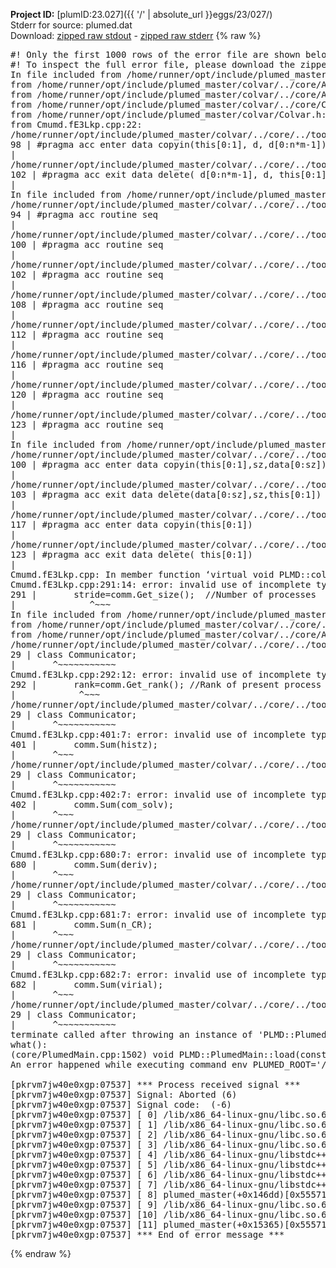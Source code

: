 **Project ID:** [plumID:23.027]({{ '/' | absolute_url }}eggs/23/027/)  
Stderr for source:  plumed.dat   
Download: [zipped raw stdout](plumed.dat.plumed_master.stdout.txt.zip) - [zipped raw stderr](plumed.dat.plumed_master.stderr.txt.zip) 
{% raw %}
<pre>
#! Only the first 1000 rows of the error file are shown below
#! To inspect the full error file, please download the zipped raw stderr file above
In file included from /home/runner/opt/include/plumed_master/colvar/../core/../tools/Tools.h:27,
from /home/runner/opt/include/plumed_master/colvar/../core/Action.h:28,
from /home/runner/opt/include/plumed_master/colvar/../core/ActionAtomistic.h:25,
from /home/runner/opt/include/plumed_master/colvar/../core/Colvar.h:25,
from /home/runner/opt/include/plumed_master/colvar/Colvar.h:24,
from Cmumd.fE3Lkp.cpp:22:
/home/runner/opt/include/plumed_master/colvar/../core/../tools/Tensor.h:98: warning: ignoring ‘#pragma acc enter’ [-Wunknown-pragmas]
98 | #pragma acc enter data copyin(this[0:1], d, d[0:n*m-1])
|
/home/runner/opt/include/plumed_master/colvar/../core/../tools/Tensor.h:102: warning: ignoring ‘#pragma acc exit’ [-Wunknown-pragmas]
102 | #pragma acc exit data delete( d[0:n*m-1], d, this[0:1])
|
In file included from /home/runner/opt/include/plumed_master/colvar/../core/ActionAtomistic.h:27:
/home/runner/opt/include/plumed_master/colvar/../core/../tools/Pbc.h:94: warning: ignoring ‘#pragma acc routine’ [-Wunknown-pragmas]
94 | #pragma acc routine seq
|
/home/runner/opt/include/plumed_master/colvar/../core/../tools/Pbc.h:100: warning: ignoring ‘#pragma acc routine’ [-Wunknown-pragmas]
100 | #pragma acc routine seq
|
/home/runner/opt/include/plumed_master/colvar/../core/../tools/Pbc.h:102: warning: ignoring ‘#pragma acc routine’ [-Wunknown-pragmas]
102 | #pragma acc routine seq
|
/home/runner/opt/include/plumed_master/colvar/../core/../tools/Pbc.h:108: warning: ignoring ‘#pragma acc routine’ [-Wunknown-pragmas]
108 | #pragma acc routine seq
|
/home/runner/opt/include/plumed_master/colvar/../core/../tools/Pbc.h:112: warning: ignoring ‘#pragma acc routine’ [-Wunknown-pragmas]
112 | #pragma acc routine seq
|
/home/runner/opt/include/plumed_master/colvar/../core/../tools/Pbc.h:116: warning: ignoring ‘#pragma acc routine’ [-Wunknown-pragmas]
116 | #pragma acc routine seq
|
/home/runner/opt/include/plumed_master/colvar/../core/../tools/Pbc.h:120: warning: ignoring ‘#pragma acc routine’ [-Wunknown-pragmas]
120 | #pragma acc routine seq
|
/home/runner/opt/include/plumed_master/colvar/../core/../tools/Pbc.h:123: warning: ignoring ‘#pragma acc routine’ [-Wunknown-pragmas]
123 | #pragma acc routine seq
|
In file included from /home/runner/opt/include/plumed_master/colvar/../core/Colvar.h:27:
/home/runner/opt/include/plumed_master/colvar/../core/../tools/Matrix.h:100: warning: ignoring ‘#pragma acc enter’ [-Wunknown-pragmas]
100 | #pragma acc enter data copyin(this[0:1],sz,data[0:sz])
|
/home/runner/opt/include/plumed_master/colvar/../core/../tools/Matrix.h:103: warning: ignoring ‘#pragma acc exit’ [-Wunknown-pragmas]
103 | #pragma acc exit data delete(data[0:sz],sz,this[0:1])
|
/home/runner/opt/include/plumed_master/colvar/../core/../tools/Matrix.h:117: warning: ignoring ‘#pragma acc enter’ [-Wunknown-pragmas]
117 | #pragma acc enter data copyin(this[0:1])
|
/home/runner/opt/include/plumed_master/colvar/../core/../tools/Matrix.h:123: warning: ignoring ‘#pragma acc exit’ [-Wunknown-pragmas]
123 | #pragma acc exit data delete( this[0:1])
|
Cmumd.fE3Lkp.cpp: In member function ‘virtual void PLMD::colvar::Cmumd::calculate()’:
Cmumd.fE3Lkp.cpp:291:14: error: invalid use of incomplete type ‘class PLMD::Communicator’
291 |       stride=comm.Get_size();  //Number of processes
|              ^~~~
In file included from /home/runner/opt/include/plumed_master/colvar/../core/../tools/OFile.h:25,
from /home/runner/opt/include/plumed_master/colvar/../core/../tools/Log.h:25,
from /home/runner/opt/include/plumed_master/colvar/../core/Action.h:30:
/home/runner/opt/include/plumed_master/colvar/../core/../tools/FileBase.h:29:7: note: forward declaration of ‘class PLMD::Communicator’
29 | class Communicator;
|       ^~~~~~~~~~~~
Cmumd.fE3Lkp.cpp:292:12: error: invalid use of incomplete type ‘class PLMD::Communicator’
292 |       rank=comm.Get_rank(); //Rank of present process
|            ^~~~
/home/runner/opt/include/plumed_master/colvar/../core/../tools/FileBase.h:29:7: note: forward declaration of ‘class PLMD::Communicator’
29 | class Communicator;
|       ^~~~~~~~~~~~
Cmumd.fE3Lkp.cpp:401:7: error: invalid use of incomplete type ‘class PLMD::Communicator’
401 |       comm.Sum(histz);
|       ^~~~
/home/runner/opt/include/plumed_master/colvar/../core/../tools/FileBase.h:29:7: note: forward declaration of ‘class PLMD::Communicator’
29 | class Communicator;
|       ^~~~~~~~~~~~
Cmumd.fE3Lkp.cpp:402:7: error: invalid use of incomplete type ‘class PLMD::Communicator’
402 |       comm.Sum(com_solv);
|       ^~~~
/home/runner/opt/include/plumed_master/colvar/../core/../tools/FileBase.h:29:7: note: forward declaration of ‘class PLMD::Communicator’
29 | class Communicator;
|       ^~~~~~~~~~~~
Cmumd.fE3Lkp.cpp:680:7: error: invalid use of incomplete type ‘class PLMD::Communicator’
680 |       comm.Sum(deriv);
|       ^~~~
/home/runner/opt/include/plumed_master/colvar/../core/../tools/FileBase.h:29:7: note: forward declaration of ‘class PLMD::Communicator’
29 | class Communicator;
|       ^~~~~~~~~~~~
Cmumd.fE3Lkp.cpp:681:7: error: invalid use of incomplete type ‘class PLMD::Communicator’
681 |       comm.Sum(n_CR);
|       ^~~~
/home/runner/opt/include/plumed_master/colvar/../core/../tools/FileBase.h:29:7: note: forward declaration of ‘class PLMD::Communicator’
29 | class Communicator;
|       ^~~~~~~~~~~~
Cmumd.fE3Lkp.cpp:682:7: error: invalid use of incomplete type ‘class PLMD::Communicator’
682 |       comm.Sum(virial);
|       ^~~~
/home/runner/opt/include/plumed_master/colvar/../core/../tools/FileBase.h:29:7: note: forward declaration of ‘class PLMD::Communicator’
29 | class Communicator;
|       ^~~~~~~~~~~~
terminate called after throwing an instance of 'PLMD::Plumed::ExceptionError'
what():
(core/PlumedMain.cpp:1502) void PLMD::PlumedMain::load(const std::string&)
An error happened while executing command env PLUMED_ROOT='/home/runner/opt/lib/plumed_master' PLUMED_VERSION='2.11.0-dev' PLUMED_HTMLDIR='/home/runner/opt/share/doc/plumed_master' PLUMED_INCLUDEDIR='/home/runner/opt/include' PLUMED_PROGRAM_NAME='plumed_master' PLUMED_IS_INSTALLED='yes' "/home/runner/opt/lib/plumed_master"/scripts/mklib.sh -n -o ./Cmumd.2.11.0-dev.so Cmumd.cpp

[pkrvm7jw40e0xgp:07537] *** Process received signal ***
[pkrvm7jw40e0xgp:07537] Signal: Aborted (6)
[pkrvm7jw40e0xgp:07537] Signal code:  (-6)
[pkrvm7jw40e0xgp:07537] [ 0] /lib/x86_64-linux-gnu/libc.so.6(+0x45330)[0x7f2765445330]
[pkrvm7jw40e0xgp:07537] [ 1] /lib/x86_64-linux-gnu/libc.so.6(pthread_kill+0x11c)[0x7f276549eb2c]
[pkrvm7jw40e0xgp:07537] [ 2] /lib/x86_64-linux-gnu/libc.so.6(gsignal+0x1e)[0x7f276544527e]
[pkrvm7jw40e0xgp:07537] [ 3] /lib/x86_64-linux-gnu/libc.so.6(abort+0xdf)[0x7f27654288ff]
[pkrvm7jw40e0xgp:07537] [ 4] /lib/x86_64-linux-gnu/libstdc++.so.6(+0xa5ff5)[0x7f27658a5ff5]
[pkrvm7jw40e0xgp:07537] [ 5] /lib/x86_64-linux-gnu/libstdc++.so.6(+0xbb0da)[0x7f27658bb0da]
[pkrvm7jw40e0xgp:07537] [ 6] /lib/x86_64-linux-gnu/libstdc++.so.6(_ZSt10unexpectedv+0x0)[0x7f27658a5a55]
[pkrvm7jw40e0xgp:07537] [ 7] /lib/x86_64-linux-gnu/libstdc++.so.6(+0xa5a6f)[0x7f27658a5a6f]
[pkrvm7jw40e0xgp:07537] [ 8] plumed_master(+0x146dd)[0x5557195ac6dd]
[pkrvm7jw40e0xgp:07537] [ 9] /lib/x86_64-linux-gnu/libc.so.6(+0x2a1ca)[0x7f276542a1ca]
[pkrvm7jw40e0xgp:07537] [10] /lib/x86_64-linux-gnu/libc.so.6(__libc_start_main+0x8b)[0x7f276542a28b]
[pkrvm7jw40e0xgp:07537] [11] plumed_master(+0x15365)[0x5557195ad365]
[pkrvm7jw40e0xgp:07537] *** End of error message ***
</pre>
{% endraw %}
